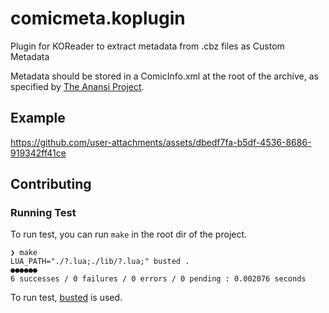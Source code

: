 # comicmeta.koplugin

Plugin for KOReader to extract metadata from .cbz files as Custom Metadata

Metadata should be stored in a ComicInfo.xml at the root of the archive, as specified by [The Anansi Project](https://anansi-project.github.io/docs/category/schemas).

## Example

https://github.com/user-attachments/assets/dbedf7fa-b5df-4536-8686-919342ff41ce

## Contributing

### Running Test

To run test, you can run `make` in the root dir of the project.

```shell
❯ make
LUA_PATH="./?.lua;./lib/?.lua;" busted .
●●●●●●
6 successes / 0 failures / 0 errors / 0 pending : 0.002076 seconds
```

To run test, [busted](https://github.com/lunarmodules/busted) is used.

